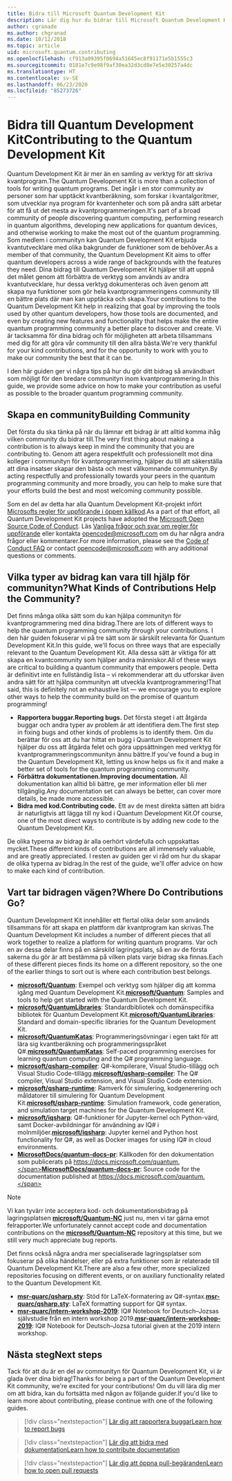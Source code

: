 ```yaml
---
title: Bidra till Microsoft Quantum Development Kit
description: Lär dig hur du bidrar till Microsoft Quantum Development Kit och communityn för kvantutveckling.
author: cgranade
ms.author: chgranad
ms.date: 10/12/2018
ms.topic: article
uid: microsoft.quantum.contributing
ms.openlocfilehash: cf913a09395f0694a51645ec8f91171e5b1555c3
ms.sourcegitcommit: 0181e7c9e98f9af30ea32d3cd8e7e5e30257a4dc
ms.translationtype: HT
ms.contentlocale: sv-SE
ms.lasthandoff: 06/23/2020
ms.locfileid: "85273726"
---
```

# <a name="contributing-to-the-quantum-development-kit"></a><span data-ttu-id="6b433-103">Bidra till Quantum Development Kit</span><span class="sxs-lookup"><span data-stu-id="6b433-103">Contributing to the Quantum Development Kit</span></span>

<span data-ttu-id="6b433-104">Quantum Development Kit är mer än en samling av verktyg för att skriva kvantprogram.</span><span class="sxs-lookup"><span data-stu-id="6b433-104">The Quantum Development Kit is more than a collection of tools for writing quantum programs.</span></span>
<span data-ttu-id="6b433-105">Det ingår i en stor community av personer som har upptäckt kvantberäkning, som forskar i kvantalgoritmer, som utvecklar nya program för kvantenheter och som på andra sätt arbetar för att få ut det mesta av kvantprogrammeringen.</span><span class="sxs-lookup"><span data-stu-id="6b433-105">It's part of a broad community of people discovering quantum computing, performing research in quantum algorithms, developing new applications for quantum devices, and otherwise working to make the most out of the quantum programming.</span></span>
<span data-ttu-id="6b433-106">Som medlem i communityn kan Quantum Development Kit erbjuda kvantutvecklare med olika bakgrunder de funktioner som de behöver.</span><span class="sxs-lookup"><span data-stu-id="6b433-106">As a member of that community, the Quantum Development Kit aims to offer quantum developers across a wide range of backgrounds with the features they need.</span></span>
<span data-ttu-id="6b433-107">Dina bidrag till Quantum Development Kit hjälper till att uppnå det målet genom att förbättra de verktyg som används av andra kvantutvecklare, hur dessa verktyg dokumenteras och även genom att skapa nya funktioner som gör hela kvantprogrammeringens community till en bättre plats där man kan upptäcka och skapa.</span><span class="sxs-lookup"><span data-stu-id="6b433-107">Your contributions to the Quantum Development Kit help in realizing that goal by improving the tools used by other quantum developers, how those tools are documented, and even by creating new features and functionality that helps make the entire quantum programming community a better place to discover and create.</span></span>
<span data-ttu-id="6b433-108">Vi är tacksamma för dina bidrag och för möjligheten att arbeta tillsammans med dig för att göra vår community till den allra bästa.</span><span class="sxs-lookup"><span data-stu-id="6b433-108">We're very thankful for your kind contributions, and for the opportunity to work with you to make our community the best that it can be.</span></span>

<span data-ttu-id="6b433-109">I den här guiden ger vi några tips på hur du gör ditt bidrag så användbart som möjligt för den bredare communityn inom kvantprogrammering.</span><span class="sxs-lookup"><span data-stu-id="6b433-109">In this guide, we provide some advice on how to make your contribution as useful as possible to the broader quantum programming community.</span></span>

## <a name="building-community"></a><span data-ttu-id="6b433-110">Skapa en community</span><span class="sxs-lookup"><span data-stu-id="6b433-110">Building Community</span></span>

<span data-ttu-id="6b433-111">Det första du ska tänka på när du lämnar ett bidrag är att alltid komma ihåg vilken community du bidrar till.</span><span class="sxs-lookup"><span data-stu-id="6b433-111">The very first thing about making a contribution is to always keep in mind the community that you are contributing to.</span></span>
<span data-ttu-id="6b433-112">Genom att agera respektfullt och professionellt mot dina kolleger i communityn för kvantprogrammering, hjälper du till att säkerställa att dina insatser skapar den bästa och mest välkomnande communityn.</span><span class="sxs-lookup"><span data-stu-id="6b433-112">By acting respectfully and professionally towards your peers in the quantum programming community and more broadly, you can help to make sure that your efforts build the best and most welcoming community possible.</span></span>

<span data-ttu-id="6b433-113">Som en del av detta har alla Quantum Development Kit-projekt infört [Microsofts regler för uppförande i öppen källkod](https://opensource.microsoft.com/codeofconduct/).</span><span class="sxs-lookup"><span data-stu-id="6b433-113">As a part of that effort, all Quantum Development Kit projects have adopted the [Microsoft Open Source Code of Conduct](https://opensource.microsoft.com/codeofconduct/).</span></span>
<span data-ttu-id="6b433-114">Läs [Vanliga frågor och svar om regler för uppförande](https://opensource.microsoft.com/codeofconduct/faq/) eller kontakta [opencode@microsoft.com](mailto:opencode@microsoft.com) om du har några andra frågor eller kommentarer.</span><span class="sxs-lookup"><span data-stu-id="6b433-114">For more information, please see the [Code of Conduct FAQ](https://opensource.microsoft.com/codeofconduct/faq/) or contact [opencode@microsoft.com](mailto:opencode@microsoft.com) with any additional questions or comments.</span></span>

## <a name="what-kinds-of-contributions-help-the-community"></a><span data-ttu-id="6b433-115">Vilka typer av bidrag kan vara till hjälp för communityn?</span><span class="sxs-lookup"><span data-stu-id="6b433-115">What Kinds of Contributions Help the Community?</span></span>

<span data-ttu-id="6b433-116">Det finns många olika sätt som du kan hjälpa communityn för kvantprogrammering med dina bidrag.</span><span class="sxs-lookup"><span data-stu-id="6b433-116">There are lots of different ways to help the quantum programming community through your contributions.</span></span>
<span data-ttu-id="6b433-117">I den här guiden fokuserar vi på tre sätt som är särskilt relevanta för Quantum Development Kit.</span><span class="sxs-lookup"><span data-stu-id="6b433-117">In this guide, we'll focus on three ways that are especially relevant to the Quantum Development Kit.</span></span>
<span data-ttu-id="6b433-118">Alla dessa sätt är viktiga för att skapa en kvantcommunity som hjälper andra människor.</span><span class="sxs-lookup"><span data-stu-id="6b433-118">All of these ways are critical to building a quantum community that empowers people.</span></span>
<span data-ttu-id="6b433-119">Detta är definitivt inte en fullständig lista – vi rekommenderar att du utforskar även andra sätt för att hjälpa communityn att utveckla kvantprogrammering!</span><span class="sxs-lookup"><span data-stu-id="6b433-119">That said, this is definitely not an exhaustive list — we encourage you to explore other ways to help the community build on the promise of quantum programming!</span></span>

- <span data-ttu-id="6b433-120">**Rapportera buggar.**</span><span class="sxs-lookup"><span data-stu-id="6b433-120">**Reporting bugs.**</span></span> <span data-ttu-id="6b433-121">Det första steget i att åtgärda buggar och andra typer av problem är att identifiera dem.</span><span class="sxs-lookup"><span data-stu-id="6b433-121">The first step in fixing bugs and other kinds of problems is to identify them.</span></span> <span data-ttu-id="6b433-122">Om du berättar för oss att du har hittat en bugg i Quantum Development Kit hjälper du oss att åtgärda felet och göra uppsättningen med verktyg för kvantprogrammeringscommunityn ännu bättre.</span><span class="sxs-lookup"><span data-stu-id="6b433-122">If you've found a bug in the Quantum Development Kit, letting us know helps us fix it and make a better set of tools for the quantum programming community.</span></span>
- <span data-ttu-id="6b433-123">**Förbättra dokumentationen.**</span><span class="sxs-lookup"><span data-stu-id="6b433-123">**Improving documentation.**</span></span> <span data-ttu-id="6b433-124">All dokumentation kan alltid bli bättre, ge mer information eller bli mer tillgänglig.</span><span class="sxs-lookup"><span data-stu-id="6b433-124">Any documentation set can always be better, can cover more details, be made more accessible.</span></span>
- <span data-ttu-id="6b433-125">**Bidra med kod.**</span><span class="sxs-lookup"><span data-stu-id="6b433-125">**Contributing code.**</span></span> <span data-ttu-id="6b433-126">Ett av de mest direkta sätten att bidra är naturligtvis att lägga till ny kod i Quantum Development Kit.</span><span class="sxs-lookup"><span data-stu-id="6b433-126">Of course, one of the most direct ways to contribute is by adding new code to the Quantum Development Kit.</span></span>

<span data-ttu-id="6b433-127">De olika typerna av bidrag är alla oerhört värdefulla och uppskattas mycket.</span><span class="sxs-lookup"><span data-stu-id="6b433-127">These different kinds of contributions are all immensely valuable, and are greatly appreciated.</span></span>
<span data-ttu-id="6b433-128">I resten av guiden ger vi råd om hur du skapar de olika typerna av bidrag.</span><span class="sxs-lookup"><span data-stu-id="6b433-128">In the rest of the guide, we'll offer advice on how to make each kind of contribution.</span></span>

## <a name="where-do-contributions-go"></a><span data-ttu-id="6b433-129">Vart tar bidragen vägen?</span><span class="sxs-lookup"><span data-stu-id="6b433-129">Where Do Contributions Go?</span></span>

<span data-ttu-id="6b433-130">Quantum Development Kit innehåller ett flertal olika delar som används tillsammans för att skapa en plattform där kvantprogram kan skrivas.</span><span class="sxs-lookup"><span data-stu-id="6b433-130">The Quantum Development Kit includes a number of different pieces that all work together to realize a platform for writing quantum programs.</span></span>
<span data-ttu-id="6b433-131">Var och en av dessa delar finns på en särskild lagringsplats, så en av de första sakerna du gör är att bestämma på vilken plats varje bidrag ska finnas.</span><span class="sxs-lookup"><span data-stu-id="6b433-131">Each of these different pieces finds its home on a different repository, so the one of the earlier things to sort out is where each contribution best belongs.</span></span>

- <span data-ttu-id="6b433-132">[**microsoft/Quantum**](https://github.com/Microsoft/Quantum): Exempel och verktyg som hjälper dig att komma igång med Quantum Development Kit.</span><span class="sxs-lookup"><span data-stu-id="6b433-132">[**microsoft/Quantum**](https://github.com/Microsoft/Quantum): Samples and tools to help get started with the Quantum Development Kit.</span></span>
- <span data-ttu-id="6b433-133">[**microsoft/QuantumLibraries**](https://github.com/Microsoft/QuantumLibraries): Standardbibliotek och domänspecifika bibliotek för Quantum Development Kit.</span><span class="sxs-lookup"><span data-stu-id="6b433-133">[**microsoft/QuantumLibraries**](https://github.com/Microsoft/QuantumLibraries): Standard and domain-specific libraries for the Quantum Development Kit.</span></span>
- <span data-ttu-id="6b433-134">[**microsoft/QuantumKatas**](https://github.com/Microsoft/QuantumKatas): Programmeringsövningar i egen takt för att lära sig kvantberäkning och programmeringsspråket Q#.</span><span class="sxs-lookup"><span data-stu-id="6b433-134">[**microsoft/QuantumKatas**](https://github.com/Microsoft/QuantumKatas): Self-paced programming exercises for learning quantum computing and the Q# programming language.</span></span>
- <span data-ttu-id="6b433-135">[**microsoft/qsharp-compiler**](https://github.com/microsoft/qsharp-compiler): Q#-kompilerare, Visual Studio-tillägg och Visual Studio Code-tillägg.</span><span class="sxs-lookup"><span data-stu-id="6b433-135">[**microsoft/qsharp-compiler**](https://github.com/microsoft/qsharp-compiler): The Q# compiler, Visual Studio extension, and Visual Studio Code extension.</span></span>
- <span data-ttu-id="6b433-136">[**microsoft/qsharp-runtime**](https://github.com/microsoft/qsharp-runtime): Ramverk för simulering, kodgenerering och måldatorer till simulering för Quantum Development Kit.</span><span class="sxs-lookup"><span data-stu-id="6b433-136">[**microsoft/qsharp-runtime**](https://github.com/microsoft/qsharp-runtime): Simulation framework, code generation, and simulation target machines for the Quantum Development Kit.</span></span>
- <span data-ttu-id="6b433-137">[**microsoft/iqsharp**](https://github.com/microsoft/iqsharp): Q#-funktioner för Jupyter-kernel och Python-värd, samt Docker-avbildningar för användning av IQ# i molnmiljöer.</span><span class="sxs-lookup"><span data-stu-id="6b433-137">[**microsoft/iqsharp**](https://github.com/microsoft/iqsharp): Jupyter kernel and Python host functionality for Q#, as well as Docker images for using IQ# in cloud environments.</span></span>
- <span data-ttu-id="6b433-138">[**MicrosoftDocs/quantum-docs-pr**](https://github.com/MicrosoftDocs/quantum-docs-pr): Källkoden för den dokumentation som publicerats på https://docs.microsoft.com/quantum.</span><span class="sxs-lookup"><span data-stu-id="6b433-138">[**MicrosoftDocs/quantum-docs-pr**](https://github.com/MicrosoftDocs/quantum-docs-pr): Source code for the documentation published at https://docs.microsoft.com/quantum.</span></span>

> [!NOTE]
> <span data-ttu-id="6b433-139">Vi kan tyvärr inte acceptera kod- och dokumentationsbidrag på lagringsplatsen [**microsoft/Quantum-NC**](https://github.com/microsoft/Quantum-NC) just nu, men vi tar gärna emot felrapporter.</span><span class="sxs-lookup"><span data-stu-id="6b433-139">We unfortunately cannot accept code and documentation contributions on the [**microsoft/Quantum-NC**](https://github.com/microsoft/Quantum-NC) repository at this time, but we still very much appreciate bug reports.</span></span>

<span data-ttu-id="6b433-140">Det finns också några andra mer specialiserade lagringsplatser som fokuserar på olika händelser, eller på extra funktioner som är relaterade till Quantum Development Kit.</span><span class="sxs-lookup"><span data-stu-id="6b433-140">There are also a few other, more specialized repositories focusing on different events, or on auxiliary functionality related to the Quantum Development Kit.</span></span>

- <span data-ttu-id="6b433-141">[**msr-quarc/qsharp.sty**](https://github.com/msr-quarc/qsharp.sty): Stöd för LaTeX-formatering av Q#-syntax.</span><span class="sxs-lookup"><span data-stu-id="6b433-141">[**msr-quarc/qsharp.sty**](https://github.com/msr-quarc/qsharp.sty): LaTeX formatting support for Q# syntax.</span></span>
- <span data-ttu-id="6b433-142">[**msr-quarc/intern-workshop-2019**](https://github.com/msr-quarc/intern-workshop-2019): IQ# Notebook for Deutsch–Jozsas självstudie från en intern workshop 2019.</span><span class="sxs-lookup"><span data-stu-id="6b433-142">[**msr-quarc/intern-workshop-2019**](https://github.com/msr-quarc/intern-workshop-2019): IQ# Notebook for Deutsch–Jozsa tutorial given at the 2019 intern workshop.</span></span>

## <a name="next-steps"></a><span data-ttu-id="6b433-143">Nästa steg</span><span class="sxs-lookup"><span data-stu-id="6b433-143">Next steps</span></span>

<span data-ttu-id="6b433-144">Tack för att du är en del av communityn för Quantum Development Kit, vi är glada över dina bidrag!</span><span class="sxs-lookup"><span data-stu-id="6b433-144">Thanks for being a part of the Quantum Development Kit community, we're excited for your contributions!</span></span>
<span data-ttu-id="6b433-145">Om du vill lära dig mer om att bidra, kan du fortsätta med någon av följande guider.</span><span class="sxs-lookup"><span data-stu-id="6b433-145">If you'd like to learn more about contributing, please continue with one of the following guides.</span></span>

> [!div class="nextstepaction"]
> [<span data-ttu-id="6b433-146">Lär dig att rapportera buggar</span><span class="sxs-lookup"><span data-stu-id="6b433-146">Learn how to report bugs</span></span>](xref:microsoft.quantum.contributing.reporting)

> [!div class="nextstepaction"]
> [<span data-ttu-id="6b433-147">Lär dig att bidra med dokumentation</span><span class="sxs-lookup"><span data-stu-id="6b433-147">Learn how to contribute documentation</span></span>](xref:microsoft.quantum.contributing.docs)

> [!div class="nextstepaction"]
> [<span data-ttu-id="6b433-148">Lär dig att öppna pull-begäranden</span><span class="sxs-lookup"><span data-stu-id="6b433-148">Learn how to open pull requests</span></span>](xref:microsoft.quantum.contributing.pulls)
